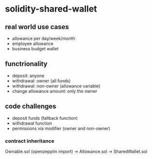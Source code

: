 # solidity-shared-wallet

## real world use cases

- allowance per day/week/month
- employee allowance
- business budget wallet

## functrionality

- deposit: anyone
- withdrawal: owner (all funds)
- withdrawal: non-owner (allowance variable)
- change allowance amount: only the owner

## code challenges

- deposit funds (fallback function)
- withdrawal function 
- permissions via modifier (owner and non-owner)

### contract inheritance

Ownable.sol (openzepplin import) -> Allowance.sol -> SharedWallet.sol